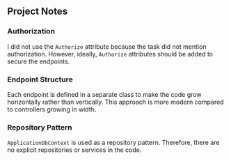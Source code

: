 ## Project Notes

### Authorization
I did not use the `Authorize` attribute because the task did not mention authorization. However, ideally, `Authorize` attributes should be added to secure the endpoints.

### Endpoint Structure
Each endpoint is defined in a separate class to make the code grow horizontally rather than vertically. This approach is more modern compared to controllers growing in width.

### Repository Pattern
`ApplicationDbContext` is used as a repository pattern. Therefore, there are no explicit repositories or services in the code.
